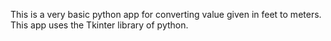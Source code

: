 This is a very basic python app for converting value given in feet to meters.
This app uses the Tkinter library of python.
